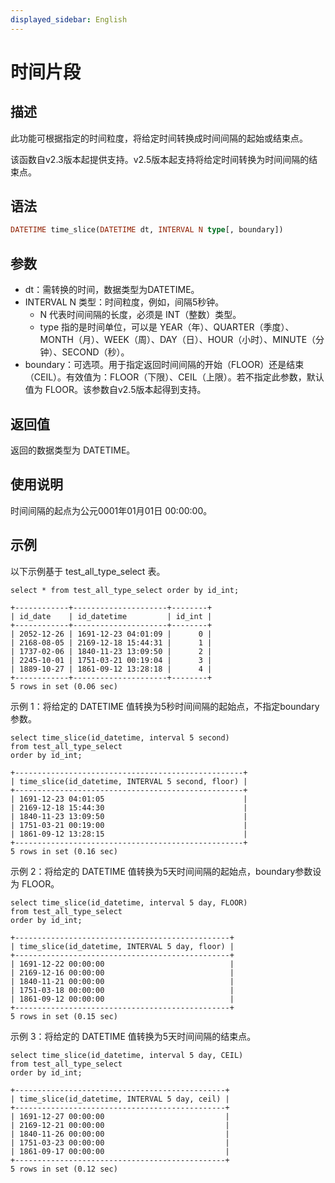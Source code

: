 ```yaml
---
displayed_sidebar: English
---
```


# 时间片段

## 描述

此功能可根据指定的时间粒度，将给定时间转换成时间间隔的起始或结束点。

该函数自v2.3版本起提供支持。v2.5版本起支持将给定时间转换为时间间隔的结束点。

## 语法

```Haskell
DATETIME time_slice(DATETIME dt, INTERVAL N type[, boundary])
```

## 参数

- dt：需转换的时间，数据类型为DATETIME。
- INTERVAL N 类型：时间粒度，例如，间隔5秒钟。
  - N 代表时间间隔的长度，必须是 INT（整数）类型。
  - type 指的是时间单位，可以是 YEAR（年）、QUARTER（季度）、MONTH（月）、WEEK（周）、DAY（日）、HOUR（小时）、MINUTE（分钟）、SECOND（秒）。
- boundary：可选项。用于指定返回时间间隔的开始（FLOOR）还是结束（CEIL）。有效值为：FLOOR（下限）、CEIL（上限）。若不指定此参数，默认值为 FLOOR。该参数自v2.5版本起得到支持。

## 返回值

返回的数据类型为 DATETIME。

## 使用说明

时间间隔的起点为公元0001年01月01日 00:00:00。

## 示例

以下示例基于 test_all_type_select 表。

```Plaintext
select * from test_all_type_select order by id_int;

+------------+---------------------+--------+
| id_date    | id_datetime         | id_int |
+------------+---------------------+--------+
| 2052-12-26 | 1691-12-23 04:01:09 |      0 |
| 2168-08-05 | 2169-12-18 15:44:31 |      1 |
| 1737-02-06 | 1840-11-23 13:09:50 |      2 |
| 2245-10-01 | 1751-03-21 00:19:04 |      3 |
| 1889-10-27 | 1861-09-12 13:28:18 |      4 |
+------------+---------------------+--------+
5 rows in set (0.06 sec)
```

示例 1：将给定的 DATETIME 值转换为5秒时间间隔的起始点，不指定boundary参数。

```Plaintext
select time_slice(id_datetime, interval 5 second)
from test_all_type_select
order by id_int;

+---------------------------------------------------+
| time_slice(id_datetime, INTERVAL 5 second, floor) |
+---------------------------------------------------+
| 1691-12-23 04:01:05                               |
| 2169-12-18 15:44:30                               |
| 1840-11-23 13:09:50                               |
| 1751-03-21 00:19:00                               |
| 1861-09-12 13:28:15                               |
+---------------------------------------------------+
5 rows in set (0.16 sec)
```

示例 2：将给定的 DATETIME 值转换为5天时间间隔的起始点，boundary参数设为 FLOOR。

```Plaintext
select time_slice(id_datetime, interval 5 day, FLOOR)
from test_all_type_select
order by id_int;

+------------------------------------------------+
| time_slice(id_datetime, INTERVAL 5 day, floor) |
+------------------------------------------------+
| 1691-12-22 00:00:00                            |
| 2169-12-16 00:00:00                            |
| 1840-11-21 00:00:00                            |
| 1751-03-18 00:00:00                            |
| 1861-09-12 00:00:00                            |
+------------------------------------------------+
5 rows in set (0.15 sec)
```

示例 3：将给定的 DATETIME 值转换为5天时间间隔的结束点。

```Plaintext
select time_slice(id_datetime, interval 5 day, CEIL)
from test_all_type_select
order by id_int;

+-----------------------------------------------+
| time_slice(id_datetime, INTERVAL 5 day, ceil) |
+-----------------------------------------------+
| 1691-12-27 00:00:00                           |
| 2169-12-21 00:00:00                           |
| 1840-11-26 00:00:00                           |
| 1751-03-23 00:00:00                           |
| 1861-09-17 00:00:00                           |
+-----------------------------------------------+
5 rows in set (0.12 sec)
```
